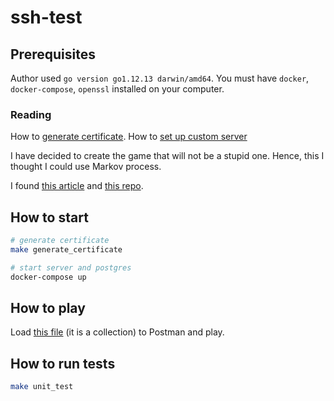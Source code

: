 # ssh-test

## Prerequisites

Author used `go version go1.12.13 darwin/amd64`.
You must have `docker`, `docker-compose`, `openssl` installed on your computer.

### Reading

How to [generate certificate](https://gist.github.com/cecilemuller/9492b848eb8fe46d462abeb26656c4f8#how-to-create-an-https-certificate-for-localhost-domains).
How to [set up custom server](https://github.com/go-swagger/go-swagger/blob/master/docs/tutorial/custom-server.md)

I have decided to create the game that will not be a stupid one.
Hence, this I thought I could use Markov process.

I found [this article](https://ambareeshr.wordpress.com/2019/01/07/markov-decision-process-for-tic-tac-toe/) and
[this repo](https://github.com/revanurambareesh/mdp-tic-tac-toe).

## How to start
```.bash
# generate certificate
make generate_certificate

# start server and postgres
docker-compose up
```

## How to play

Load [this file](./ssh.postman_collection.json) (it is a collection) to Postman and play.

## How to run tests

```bash
make unit_test
```